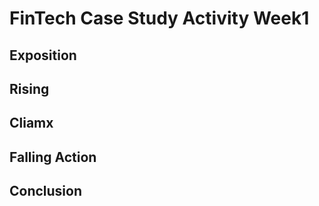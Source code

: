 # FinTech Case Study Activity Week1
## Exposition
## Rising 
## Cliamx
## Falling Action
## Conclusion

